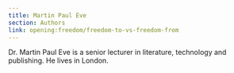 ```yaml
---
title: Martin Paul Eve
section: Authors
link: opening:freedom/freedom-to-vs-freedom-from
---
```


Dr. Martin Paul Eve is a senior lecturer in literature, technology and
publishing. He lives in London.


